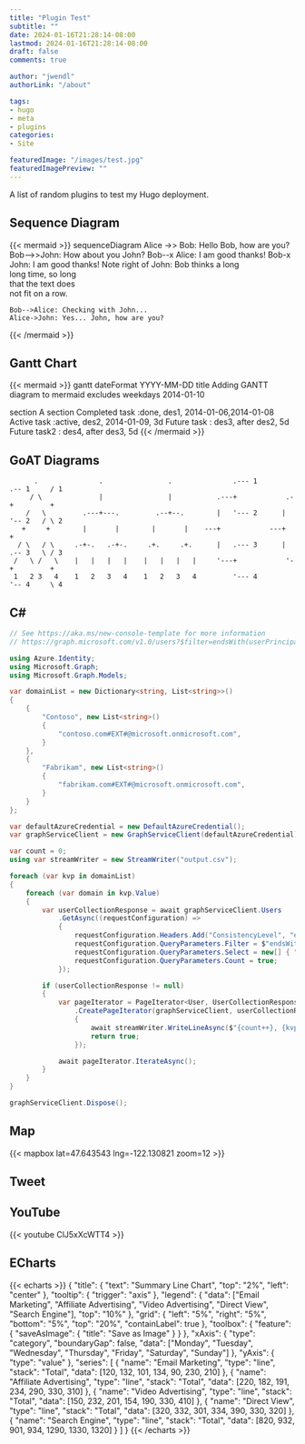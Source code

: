 ```yaml
---
title: "Plugin Test"
subtitle: ""
date: 2024-01-16T21:28:14-08:00
lastmod: 2024-01-16T21:28:14-08:00
draft: false
comments: true

author: "jwendl"
authorLink: "/about"

tags:
- hugo
- meta
- plugins
categories:
- Site

featuredImage: "/images/test.jpg"
featuredImagePreview: ""
---
```


A list of random plugins to test my Hugo deployment.

<!--more-->

## Sequence Diagram

{{< mermaid >}}
sequenceDiagram
    Alice ->> Bob: Hello Bob, how are you?
    Bob-->>John: How about you John?
    Bob--x Alice: I am good thanks!
    Bob-x John: I am good thanks!
    Note right of John: Bob thinks a long<br/>long time, so long<br/>that the text does<br/>not fit on a row.

    Bob-->Alice: Checking with John...
    Alice->John: Yes... John, how are you?
{{< /mermaid >}}

## Gantt Chart

{{< mermaid >}}
gantt
dateFormat  YYYY-MM-DD
title Adding GANTT diagram to mermaid
excludes weekdays 2014-01-10

section A section
Completed task            :done,    des1, 2014-01-06,2014-01-08
Active task               :active,  des2, 2014-01-09, 3d
Future task               :         des3, after des2, 5d
Future task2               :         des4, after des3, 5d
{{< /mermaid >}}

## GoAT Diagrams

``` goat
      .               .                .               .--- 1          .-- 1     / 1
     / \              |                |           .---+            .-+         +
    /   \         .---+---.         .--+--.        |   '--- 2      |   '-- 2   / \ 2
   +     +        |       |        |       |    ---+            ---+          +
  / \   / \     .-+-.   .-+-.     .+.     .+.      |   .--- 3      |   .-- 3   \ / 3
 /   \ /   \    |   |   |   |    |   |   |   |     '---+            '-+         +
 1   2 3   4    1   2   3   4    1   2   3   4         '--- 4          '-- 4     \ 4

```

## C\#

``` csharp
// See https://aka.ms/new-console-template for more information
// https://graph.microsoft.com/v1.0/users?$filter=endsWith(userPrincipalName, 'contoso.com%23EXT%23%40microsoft.onmicrosoft.com')&$select=userPrincipalName&$count=true

using Azure.Identity;
using Microsoft.Graph;
using Microsoft.Graph.Models;

var domainList = new Dictionary<string, List<string>>()
{
    {
        "Contoso", new List<string>()
        {
            "contoso.com#EXT#@microsoft.onmicrosoft.com",
        }
    },
    {
        "Fabrikam", new List<string>()
        {
            "fabrikam.com#EXT#@microsoft.onmicrosoft.com",
        }
    }
};

var defaultAzureCredential = new DefaultAzureCredential();
var graphServiceClient = new GraphServiceClient(defaultAzureCredential);

var count = 0;
using var streamWriter = new StreamWriter("output.csv");

foreach (var kvp in domainList)
{
    foreach (var domain in kvp.Value)
    {
        var userCollectionResponse = await graphServiceClient.Users
            .GetAsync((requestConfiguration) =>
            {
                requestConfiguration.Headers.Add("ConsistencyLevel", "eventual");
                requestConfiguration.QueryParameters.Filter = $"endsWith(userPrincipalName, '{domain}')";
                requestConfiguration.QueryParameters.Select = new[] { "id, displayName, userPrincipalName" };
                requestConfiguration.QueryParameters.Count = true;
            });

        if (userCollectionResponse != null)
        {
            var pageIterator = PageIterator<User, UserCollectionResponse>
                .CreatePageIterator(graphServiceClient, userCollectionResponse, async (user) =>
                {
                    await streamWriter.WriteLineAsync($"{count++}, {kvp.Key}, {user.Id}, {user.DisplayName}, {user.UserPrincipalName}");
                    return true;
                });

            await pageIterator.IterateAsync();
        }
    }
}

graphServiceClient.Dispose();

```

## Map

{{< mapbox lat=47.643543 lng=-122.130821 zoom=12 >}}

## Tweet


## YouTube

{{< youtube ClJ5xXcWTT4 >}}

## ECharts

{{< echarts >}}
{
  "title": {
    "text": "Summary Line Chart",
    "top": "2%",
    "left": "center"
  },
  "tooltip": {
    "trigger": "axis"
  },
  "legend": {
    "data": ["Email Marketing", "Affiliate Advertising", "Video Advertising", "Direct View", "Search Engine"],
    "top": "10%"
  },
  "grid": {
    "left": "5%",
    "right": "5%",
    "bottom": "5%",
    "top": "20%",
    "containLabel": true
  },
  "toolbox": {
    "feature": {
      "saveAsImage": {
        "title": "Save as Image"
      }
    }
  },
  "xAxis": {
    "type": "category",
    "boundaryGap": false,
    "data": ["Monday", "Tuesday", "Wednesday", "Thursday", "Friday", "Saturday", "Sunday"]
  },
  "yAxis": {
    "type": "value"
  },
  "series": [
    {
      "name": "Email Marketing",
      "type": "line",
      "stack": "Total",
      "data": [120, 132, 101, 134, 90, 230, 210]
    },
    {
      "name": "Affiliate Advertising",
      "type": "line",
      "stack": "Total",
      "data": [220, 182, 191, 234, 290, 330, 310]
    },
    {
      "name": "Video Advertising",
      "type": "line",
      "stack": "Total",
      "data": [150, 232, 201, 154, 190, 330, 410]
    },
    {
      "name": "Direct View",
      "type": "line",
      "stack": "Total",
      "data": [320, 332, 301, 334, 390, 330, 320]
    },
    {
      "name": "Search Engine",
      "type": "line",
      "stack": "Total",
      "data": [820, 932, 901, 934, 1290, 1330, 1320]
    }
  ]
}
{{< /echarts >}}
